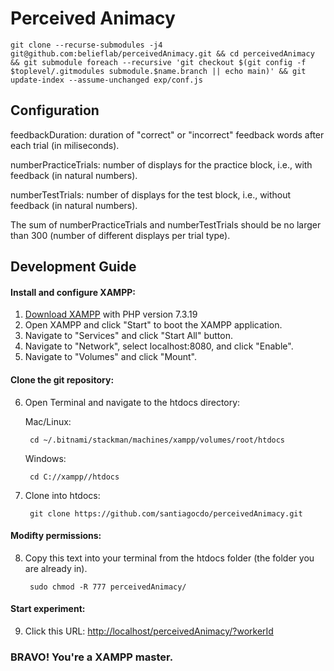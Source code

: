 # Perceived Animacy

```
git clone --recurse-submodules -j4 git@github.com:belieflab/perceivedAnimacy.git && cd perceivedAnimacy && git submodule foreach --recursive 'git checkout $(git config -f $toplevel/.gitmodules submodule.$name.branch || echo main)' && git update-index --assume-unchanged exp/conf.js
```

## Configuration

feedbackDuration: duration of "correct" or "incorrect" feedback words  after each trial (in miliseconds).

numberPracticeTrials: number of displays for the practice block, i.e., with feedback (in natural numbers).

numberTestTrials: number of displays for the test block, i.e., without feedback (in natural numbers).

The sum of numberPracticeTrials and numberTestTrials should be no larger than 300 (number of different displays per trial type).

## Development Guide

#### Install and configure XAMPP:
1. [Download XAMPP](https://www.apachefriends.org/download.html) with PHP version 7.3.19
2. Open XAMPP and click "Start" to boot the XAMPP application.
3. Navigate to "Services" and click "Start All" button.
4. Navigate to "Network", select localhost:8080, and click "Enable".
5. Navigate to "Volumes" and click "Mount".

#### Clone the git repository:
6. Open Terminal and navigate to the htdocs directory:

    Mac/Linux:

        cd ~/.bitnami/stackman/machines/xampp/volumes/root/htdocs
    Windows:

        cd C://xampp//htdocs

7. Clone into htdocs:

        git clone https://github.com/santiagocdo/perceivedAnimacy.git

#### Modifty permissions:
8. Copy this text into your terminal from the htdocs folder (the folder you are already in).

        sudo chmod -R 777 perceivedAnimacy/
        
#### Start experiment:     
9. Click this URL: [http://localhost/perceivedAnimacy/?workerId](http://localhost/perceivedAnimacy/?workerId)
      
      
      
### BRAVO! You're a XAMPP master.
